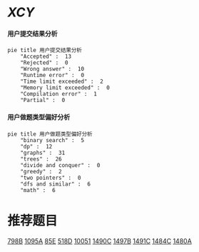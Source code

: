 # _XCY_

<!-- tabs:start -->



#### **用户提交结果分析**

```mermaid
pie title 用户提交结果分析
    "Accepted" :  13
    "Rejected" :  0
    "Wrong answer" :  10
    "Runtime error" :  0
    "Time limit exceeded" :  2
    "Memory limit exceeded" :  0
    "Compilation error" :  1
    "Partial" :  0
```

#### **用户做题类型偏好分析**

```mermaid
pie title 用户做题类型偏好分析
    "binary search" :  5
    "dp" :  12
    "graphs" :  31
    "trees" :  26
    "divide and conquer" :  0
    "greedy" :  2
    "two pointers" :  0
    "dfs and similar" :  6
    "math" :  6
```



<!-- tabs:end -->
# 推荐题目
[798B](https://codeforces.com/contest/798/problem/B)
[1095A](https://codeforces.com/contest/1095/problem/A)
[85E](https://codeforces.com/contest/85/problem/E)
[518D](https://codeforces.com/contest/518/problem/D)
[10051](https://codeforces.com/contest/1005/problem/1)
[1490C](https://codeforces.com/contest/1490/problem/C)
[1497B](https://codeforces.com/contest/1497/problem/B)
[1491C](https://codeforces.com/contest/1491/problem/C)
[1484C](https://codeforces.com/contest/1484/problem/C)
[1480A](https://codeforces.com/contest/1480/problem/A)
